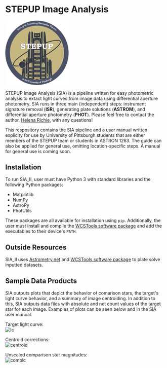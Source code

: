 # STEPUP Image Analysis 

<img src="https://github.com/helenarichie/helenarichie/blob/master/images/STEPUP_logo.png" alt="logo" width="200"/>


STEPUP Image Analysis (SIA) is a pipeline written for easy photometric analysis to extact light curves from image data using differential aperture photometry. SIA runs in three main (independent) steps: instrument signature removal (**ISR**), generating plate solutions (**ASTROM**), and differential aperture photometry (**PHOT**). Please feel free to contact the author, [Helena Richie](https://helenarichie.github.io/helenarichie/), with any questions!

This respository contains the SIA pipeline and a user manual written explicity for use by University of Pittsburgh students that are either members of the STEPUP team or students in ASTRON 1263. The guide can also be applied for general use, omitting location-specific steps. A manual for general use is coming soon.

## Installation
To run SIA_II, user must have Python 3 with standard libraries and the following Python packages: 
- Matplotlib
- NumPy
- AstroPy
- PhotUtils

These packages are all available for installation using `pip`. Additionally, the user must install and compile the [WCSTools software package](http://tdc-www.harvard.edu/wcstools/) and add the executables to their device's `PATH`.

## Outside Resources
SIA_II uses [Astrometry.net](http://astrometry.net/) and [WCSTools software package](http://tdc-www.harvard.edu/wcstools/) to plate solve inputted datasets.

## Sample Data Products
SIA outputs plots that depict the behavior of comarison stars, the target's light curve behavior, and a summary of image centroiding. In addition to this, SIA outputs data files with absolute and net count values of the target star for each image. Examples of plots can be seen below and in the SIA user manual.

Target light curve:  
<img src="https://github.com/helenarichie/STEPUP_image_analysis_II/blob/master/user_manual/wasplightcurve.png" alt="lc" width="450"/>

Centroid corrections:  
<img src="https://github.com/helenarichie/STEPUP_image_analysis_II/blob/master/user_manual/centroid.png" alt="centroid" width="450"/>

Unscaled comparison star magnitudes:  
<img src="https://github.com/helenarichie/STEPUP_image_analysis_II/blob/master/user_manual/comp1r.png" alt="complc" width="450"/>

